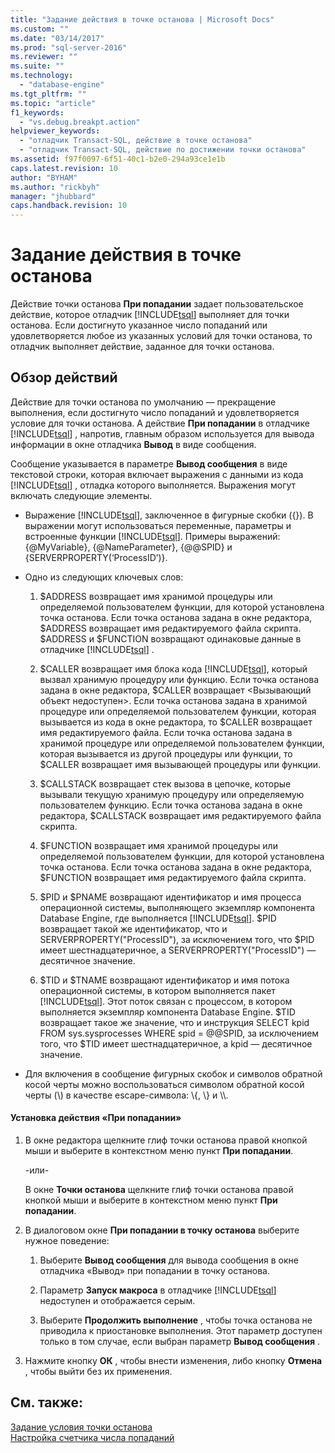 ```yaml
---
title: "Задание действия в точке останова | Microsoft Docs"
ms.custom: ""
ms.date: "03/14/2017"
ms.prod: "sql-server-2016"
ms.reviewer: ""
ms.suite: ""
ms.technology: 
  - "database-engine"
ms.tgt_pltfrm: ""
ms.topic: "article"
f1_keywords: 
  - "vs.debug.breakpt.action"
helpviewer_keywords: 
  - "отладчик Transact-SQL, действие в точке останова"
  - "отладчик Transact-SQL, действие по достижении точки останова"
ms.assetid: f97f0097-6f51-40c1-b2e0-294a93ce1e1b
caps.latest.revision: 10
author: "BYHAM"
ms.author: "rickbyh"
manager: "jhubbard"
caps.handback.revision: 10
---
```

# Задание действия в точке останова
  Действие точки останова **При попадании** задает пользовательское действие, которое отладчик [!INCLUDE[tsql](../../includes/tsql-md.md)] выполняет для точки останова. Если достигнуто указанное число попаданий или удовлетворяется любое из указанных условий для точки останова, то отладчик выполняет действие, заданное для точки останова.  
  
##  <a name="BKMK_ActionConsiderations"></a> Обзор действий  
 Действие для точки останова по умолчанию — прекращение выполнения, если достигнуто число попаданий и удовлетворяется условие для точки останова. А действие **При попадании** в отладчике [!INCLUDE[tsql](../../includes/tsql-md.md)] , напротив, главным образом используется для вывода информации в окне отладчика **Вывод** в виде сообщения.  
  
 Сообщение указывается в параметре **Вывод сообщения** в виде текстовой строки, которая включает выражения с данными из кода [!INCLUDE[tsql](../../includes/tsql-md.md)] , отладка которого выполняется. Выражения могут включать следующие элементы.  
  
-   Выражение [!INCLUDE[tsql](../../includes/tsql-md.md)], заключенное в фигурные скобки ({}). В выражении могут использоваться переменные, параметры и встроенные функции [!INCLUDE[tsql](../../includes/tsql-md.md)]. Примеры выражений: {@MyVariable}, {@NameParameter}, {@@SPID} и {SERVERPROPERTY(‘ProcessID’)}.  
  
-   Одно из следующих ключевых слов:  
  
    1.  $ADDRESS возвращает имя хранимой процедуры или определяемой пользователем функции, для которой установлена точка останова. Если точка останова задана в окне редактора, $ADDRESS возвращает имя редактируемого файла скрипта. $ADDRESS и $FUNCTION возвращают одинаковые данные в отладчике [!INCLUDE[tsql](../../includes/tsql-md.md)] .  
  
    2.  $CALLER возвращает имя блока кода [!INCLUDE[tsql](../../includes/tsql-md.md)], который вызвал хранимую процедуру или функцию. Если точка останова задана в окне редактора, $CALLER возвращает \<Вызывающий объект недоступен>. Если точка останова задана в хранимой процедуре или определяемой пользователем функции, которая вызывается из кода в окне редактора, то $CALLER возвращает имя редактируемого файла. Если точка останова задана в хранимой процедуре или определяемой пользователем функции, которая вызывается из другой процедуры или функции, то $CALLER возвращает имя вызывающей процедуры или функции.  
  
    3.  $CALLSTACK возвращает стек вызова в цепочке, которые вызывали текущую хранимую процедуру или определяемую пользователем функцию. Если точка останова задана в окне редактора, $CALLSTACK возвращает имя редактируемого файла скрипта.  
  
    4.  $FUNCTION возвращает имя хранимой процедуры или определяемой пользователем функции, для которой установлена точка останова. Если точка останова задана в окне редактора, $FUNCTION возвращает имя редактируемого файла скрипта.  
  
    5.  $PID и $PNAME возвращают идентификатор и имя процесса операционной системы, выполняющего экземпляр компонента Database Engine, где выполняется [!INCLUDE[tsql](../../includes/tsql-md.md)]. $PID возвращает такой же идентификатор, что и SERVERPROPERTY("ProcessID"), за исключением того, что $PID имеет шестнадцатеричное, а SERVERPROPERTY("ProcessID") — десятичное значение.  
  
    6.  $TID и $TNAME возвращают идентификатор и имя потока операционной системы, в котором выполняется пакет [!INCLUDE[tsql](../../includes/tsql-md.md)]. Этот поток связан с процессом, в котором выполняется экземпляр компонента Database Engine. $TID возвращает такое же значение, что и инструкция SELECT kpid FROM sys.sysprocesses WHERE spid = @@SPID, за исключением того, что $TID имеет шестнадцатеричное, а kpid — десятичное значение.  
  
-   Для включения в сообщение фигурных скобок и символов обратной косой черты можно воспользоваться символом обратной косой черты (\\) в качестве escape-символа: \\{, \\} и \\\\.  
  
#### Установка действия «При попадании»  
  
1.  В окне редактора щелкните глиф точки останова правой кнопкой мыши и выберите в контекстном меню пункт **При попадании**.  
  
     -или-  
  
     В окне **Точки останова** щелкните глиф точки останова правой кнопкой мыши и выберите в контекстном меню пункт **При попадании**.  
  
2.  В диалоговом окне **При попадании в точку останова** выберите нужное поведение:  
  
    1.  Выберите **Вывод сообщения** для вывода сообщения в окне отладчика «Вывод» при попадании в точку останова.  
  
    2.  Параметр **Запуск макроса** в отладчике [!INCLUDE[tsql](../../includes/tsql-md.md)] недоступен и отображается серым.  
  
    3.  Выберите **Продолжить выполнение** , чтобы точка останова не приводила к приостановке выполнения. Этот параметр доступен только в том случае, если выбран параметр **Вывод сообщения** .  
  
3.  Нажмите кнопку **ОК** , чтобы внести изменения, либо кнопку **Отмена** , чтобы выйти без их применения.  
  
## См. также:  
 [Задание условия точки останова](../../relational-databases/scripting/specify-a-breakpoint-condition.md)   
 [Настройка счетчика числа попаданий](../../relational-databases/scripting/specify-a-hit-count.md)  
  
  